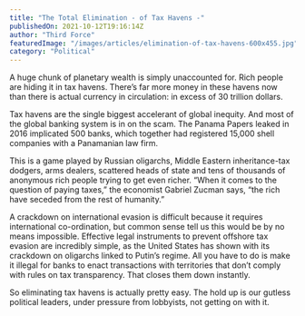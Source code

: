 ```yaml
---
title: "The Total Elimination - of Tax Havens -"
publishedOn: 2021-10-12T19:16:14Z
author: "Third Force"
featuredImage: "/images/articles/elimination-of-tax-havens-600x455.jpg"
category: "Political"
---
```


A huge chunk of planetary wealth is simply unaccounted for. Rich people are hiding it in tax havens. There’s far more money in these havens now than there is actual currency in circulation: in excess of 30 trillion dollars.

Tax havens are the single biggest accelerant of global inequity. And most of the global banking system is in on the scam. The Panama Papers leaked in 2016 implicated 500 banks, which together had registered 15,000 shell companies with a Panamanian law firm.

This is a game played by Russian oligarchs, Middle Eastern inheritance-tax dodgers, arms dealers, scattered heads of state and tens of thousands of anonymous rich people trying to get even richer. “When it comes to the question of paying taxes,” the economist Gabriel Zucman says, “the rich have seceded from the rest of humanity.”

A crackdown on international evasion is difficult because it requires international co-ordination, but common sense tell us this would be by no means impossible. Effective legal instruments to prevent offshore tax evasion are incredibly simple, as the United States has shown with its crackdown on oligarchs linked to Putin’s regime. All you have to do is make it illegal for banks to enact transactions with territories that don’t comply with rules on tax transparency. That closes them down instantly.

So eliminating tax havens is actually pretty easy. The hold up is our gutless political leaders, under pressure from lobbyists, not getting on with it.
